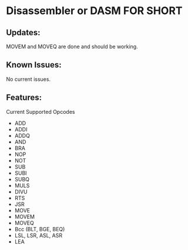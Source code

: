 # Disassembler or DASM FOR SHORT

## Updates:
<p>
MOVEM and MOVEQ are done and should be working.
</p>

## Known Issues: 
<p>
No current issues. 
</p>


## Features:
<p>
Current Supported Opcodes  
<ul>
  <li> ADD </li>  
  <li> ADDI </li>  
  <li> ADDQ </li>  
  <li> AND </li> 
  <li> BRA </li>
  <li> NOP </li>  
  <li> NOT </li>  
  <li> SUB </li>  
  <li> SUBI </li>  
  <li> SUBQ </li>  
  <li> MULS </li>  
  <li> DIVU </li>  
  <li> RTS </li>  
  <li> JSR </li>  
  <li> MOVE </li>
  <li> MOVEM </li>
  <li> MOVEQ </li>
  <li> Bcc (BLT, BGE, BEQ) </li>
  <li> LSL, LSR, ASL, ASR </li>
  <li> LEA </li>
</ul>


